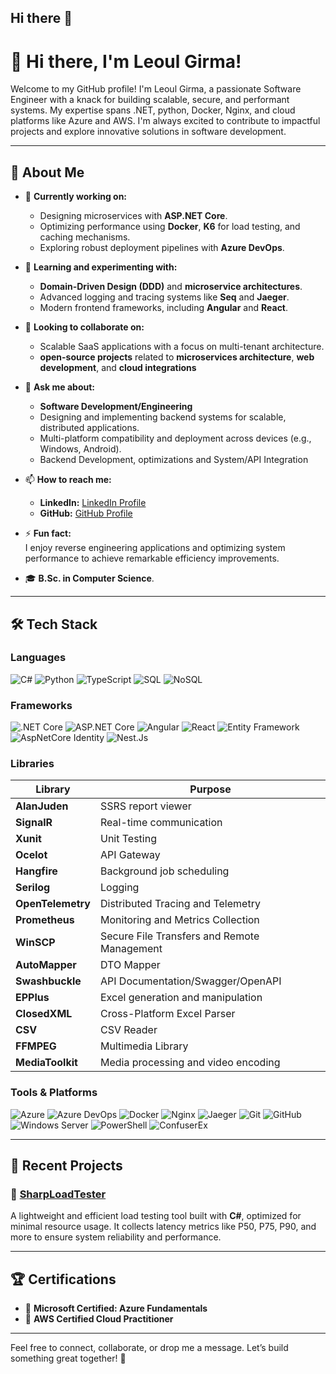 ## Hi there 👋

<!--
**LeoulGirma/LeoulGirma** is a ✨ _special_ ✨ repository because its `README.md` (this file) appears on your GitHub profile.

Here are some ideas to get you started:

- 🔭 I’m currently working on ...
- 🌱 I’m currently learning ...
- 👯 I’m looking to collaborate on ...
- 🤔 I’m looking for help with ...
- 💬 Ask me about ...
- 📫 How to reach me: ...
- 😄 Pronouns: ...
- ⚡ Fun fact: ...
-->


# 👋 Hi there, I'm **Leoul Girma!**

Welcome to my GitHub profile! I'm Leoul Girma, a passionate Software Engineer with a knack for building scalable, secure, and performant systems. My expertise spans .NET, python, Docker, Nginx, and cloud platforms like Azure and AWS. I'm always excited to contribute to impactful projects and explore innovative solutions in software development.

---
## 🌟 **About Me**  
- 🔭 **Currently working on:**  
  - Designing microservices with **ASP.NET Core**.  
  - Optimizing performance using **Docker**, **K6** for load testing, and caching mechanisms.  
  - Exploring robust deployment pipelines with **Azure DevOps**.

- 🌱 **Learning and experimenting with:**  
  - **Domain-Driven Design (DDD)** and **microservice architectures**.  
  - Advanced logging and tracing systems like **Seq** and **Jaeger**.  
  - Modern frontend frameworks, including **Angular** and **React**.  

- 🤝 **Looking to collaborate on:**  
  - Scalable SaaS applications with a focus on multi-tenant architecture.  
  - **open-source projects** related to **microservices architecture**, **web development**, and **cloud integrations**

- 💬 **Ask me about:**
  - **Software Development/Engineering**
  - Designing and implementing backend systems for scalable, distributed applications.
  - Multi-platform compatibility and deployment across devices (e.g., Windows, Android).
  - Backend Development, optimizations and System/API Integration
    
- 📫 **How to reach me:**
  - **LinkedIn:** [LinkedIn Profile](https://www.linkedin.com/in/leoul-girma-65578a136)  
  - **GitHub:** [GitHub Profile](https://github.com/LeoulGirma)

- ⚡ **Fun fact:**  
 I enjoy reverse engineering applications and optimizing system performance to achieve remarkable efficiency improvements.
- 🎓 **B.Sc. in Computer Science**.

---

## 🛠 **Tech Stack**

### Languages
![C#](https://img.shields.io/badge/-C%23-239120?logo=csharp&logoColor=white&style=flat)
![Python](https://img.shields.io/badge/-Python-3776AB?logo=python&logoColor=white&style=flat)
![TypeScript](https://img.shields.io/badge/-TypeScript-3178C6?logo=typescript&logoColor=white&style=flat)
![SQL](https://img.shields.io/badge/-SQL-003B57?logo=microsoftsqlserver&logoColor=white&style=flat)
![NoSQL](https://img.shields.io/badge/-NoSQL-47A248?logo=mongodb&logoColor=white&style=flat)

### Frameworks
![.NET Core](https://img.shields.io/badge/-.NET_Core-512BD4?logo=dotnet&logoColor=white&style=flat)
![ASP.NET Core](https://img.shields.io/badge/-ASP.NET_Core-512BD4?logo=dotnet&logoColor=white&style=flat)
![Angular](https://img.shields.io/badge/-Angular-DD0031?logo=angular&logoColor=white&style=flat)
![React](https://img.shields.io/badge/-React-61DAFB?logo=react&logoColor=black&style=flat)
![Entity Framework](https://img.shields.io/badge/-Entity_Framework-123456?logo=entityframework&logoColor=white&style=flat)
![AspNetCore Identity](https://img.shields.io/badge/-Entity_Framework-123456?logo=entityframework&logoColor=white&style=flat)
![Nest.Js](https://img.shields.io/badge/-Nest_Js-123456?logo=entityframework&logoColor=white&style=flat)


### Libraries
| **Library**           | **Purpose**                                 |
|------------------------|---------------------------------------------|
| **AlanJuden**         | SSRS report viewer                         |
| **SignalR**           | Real-time communication                    |
| **Xunit**             | Unit Testing                               |
| **Ocelot**            | API Gateway                                |
| **Hangfire**          | Background job scheduling                  |
| **Serilog**           | Logging                                    |
| **OpenTelemetry**     | Distributed Tracing and Telemetry          |
| **Prometheus**        | Monitoring and Metrics Collection          |
| **WinSCP**            | Secure File Transfers and Remote Management |
| **AutoMapper**        | DTO Mapper                                 |
| **Swashbuckle**       | API Documentation/Swagger/OpenAPI          |
| **EPPlus**            | Excel generation and manipulation          |
| **ClosedXML**         | Cross-Platform Excel Parser                |
| **CSV**               | CSV Reader                                 |
| **FFMPEG**            | Multimedia Library                         |
| **MediaToolkit**      | Media processing and video encoding        |


<!--
![SignalR](https://img.shields.io/badge/-SignalR-512BD4?logo=dotnet&logoColor=white&style=flat) => **Real-time communication**
![Xunit](https://img.shields.io/badge/-Xunit-6DB33F?logo=automapper&logoColor=white&style=flat) => **Unit Testing**
![Ocelot](https://img.shields.io/badge/-Ocelot-512BD4?logo=dotnet&logoColor=white&style=flat) => **API GateWay**
![Hangfire](https://img.shields.io/badge/-Hangfire-800000?logo=dotnet&logoColor=white&style=flat) => **Job Scheduling**
![Serilog](https://img.shields.io/badge/-Serilog-0078D4?logo=dotnet&logoColor=white&style=flat) => **Logging**
![AutoMapper](https://img.shields.io/badge/-AutoMapper-6DB33F?logo=automapper&logoColor=white&style=flat) => **DTO Mappper**
![Swashbuckle](https://img.shields.io/badge/-Swashbuckle-4E8DF7?logo=swagger&logoColor=white&style=flat) => **API Documentation**
![Alan Juden Report Viewer](https://img.shields.io/badge/-Alan_Juden_Report_Viewer-0066CC?logo=dotnet&logoColor=white&style=flat) => **Reporting**
![EPPlus](https://img.shields.io/badge/-EPPlus-70A1F7?logo=epplus&logoColor=white&style=flat) => **Excel**
![ClosedXML](https://img.shields.io/badge/-ClosedXML-5A1A01?logo=closedxml&logoColor=white&style=flat) => **CrossPlatform Excel Parser**
![CSV Helper](https://img.shields.io/badge/-CSV_Helper-1A1A1A?logo=csvhelper&logoColor=white&style=flat) => **CSV reader**
![FFMPEG](https://img.shields.io/badge/-FFMPEG-1A1A1A?logo=csvhelper&logoColor=white&style=flat) => **Multimedia Library**
![WinSCP](https://img.shields.io/badge/-WinSCP-00BFFF?logo=winscp&logoColor=white&style=flat) => **Secure File Transfers and Remote File Management**
![MediaToolkit](https://img.shields.io/badge/-Entity_Framework-123456?logo=entityframework&logoColor=white&style=flat) => **Media Library**
-->


### Tools & Platforms
![Azure](https://img.shields.io/badge/-Azure-0078D4?logo=azure&logoColor=white&style=flat)
![Azure DevOps](https://img.shields.io/badge/-Azure_DevOps-0078D4?logo=azuredevops&logoColor=white&style=flat)
![Docker](https://img.shields.io/badge/-Docker-2496ED?logo=docker&logoColor=white&style=flat)
![Nginx](https://img.shields.io/badge/-Nginx-009639?logo=nginx&logoColor=white&style=flat)
![Jaeger](https://img.shields.io/badge/-Jaeger-2563EB?logo=opentelemetry&logoColor=white&style=flat)
![Git](https://img.shields.io/badge/-Git-F05032?logo=git&logoColor=white&style=flat)
![GitHub](https://img.shields.io/badge/-GitHub-181717?logo=github&logoColor=white&style=flat)
![Windows Server](https://img.shields.io/badge/-Windows_Server-0078D6?logo=windowsserver&logoColor=white&style=flat)
![PowerShell](https://img.shields.io/badge/-PowerShell-5391FE?logo=powershell&logoColor=white&style=flat)
![ConfuserEx](https://img.shields.io/badge/-ConfuserEx-512BD4?logo=dotnet&logoColor=white&style=flat)



---

## 📂 **Recent Projects**

### 📌 [SharpLoadTester](https://github.com/LeoulGirma/SharpLoadTester)
A lightweight and efficient load testing tool built with **C#**, optimized for minimal resource usage. It collects latency metrics like P50, P75, P90, and more to ensure system reliability and performance.

---


## 🏆 **Certifications**

- 🏅 **Microsoft Certified: Azure Fundamentals**
- 🏅 **AWS Certified Cloud Practitioner**

---

Feel free to connect, collaborate, or drop me a message. Let’s build something great together! 🚀
